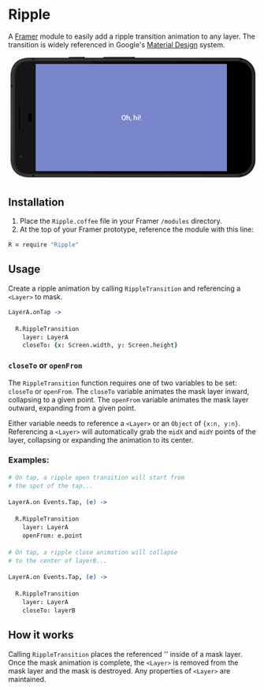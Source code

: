 # Ripple

A [Framer](http://framerjs.com) module to easily add a ripple transition animation to any layer. The transition is widely referenced in Google's [Material Design](https://material.io/guidelines/motion/material-motion.html) system.


![Example](framer-ripple-example.gif)

## Installation

1. Place the `Ripple.coffee` file in your Framer `/modules` directory.
2. At the top of your Framer prototype, reference the module with this line:

```coffeescript
R = require "Ripple"
```


## Usage

Create a ripple animation by calling `RippleTransition` and referencing a `<Layer>` to mask.

```coffeescript
LayerA.onTap ->

  R.RippleTransition
    layer: LayerA
    closeTo: {x: Screen.width, y: Screen.height}
```

### `closeTo` or `openFrom`

The `RippleTransition` function requires one of two variables to be set: `closeTo` or `openFrom`. The `closeTo` variable animates the mask layer inward, collapsing to a given point. The `openFrom` variable animates the mask layer outward, expanding from a given point.

Either variable needs to reference a `<Layer>` or an `Object` of `{x:n, y:n}`. Referencing a `<Layer>` will automatically grab the `midX` and `midY` points of the layer, collapsing or expanding the animation to its center.

### Examples:

```coffeescript
# On tap, a ripple open transition will start from
# the spot of the tap...

LayerA.on Events.Tap, (e) ->

  R.RippleTransition
    layer: LayerA
    openFrom: e.point

# On tap, a ripple close animation will collapse
# to the center of layerB...

LayerA.on Events.Tap, (e) ->

  R.RippleTransition
    layer: LayerA
    closeTo: layerB
```


## How it works

Calling `RippleTransition` places the referenced '<Layer>' inside of a mask layer. Once the mask animation is complete, the `<Layer>` is removed from the mask layer and the mask is destroyed. Any properties of `<Layer>` are maintained.
